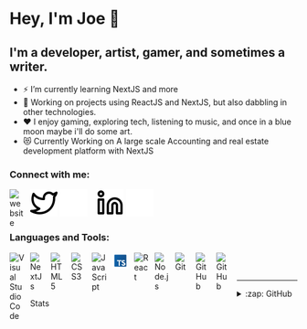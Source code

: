 # Hey, I'm Joe 👋 


## I'm a developer, artist, gamer, and sometimes a writer.


- ⚡ I’m currently learning NextJS and more
- 🥅 Working on projects using ReactJS and NextJS, but also dabbling in other technologies.
- ❤  I enjoy gaming, exploring tech, listening to music, and once in a blue moon maybe i'll do some art.
- 😻 Currently Working on A large scale Accounting and real estate development platform with NextJS

### Connect with me:


[<img align="left" alt="website" width="26px" src="https://site-assets.fontawesome.com/releases/v5.15.4/svgs/solid/globe.svg" style="padding-right:10px;" />][Portfolio]

[![website](./img/twitter-light.svg)](https://twitter.com/JoeDDennz#gh-light-mode-only)
[![website](./img/twitter-dark.svg)](https://twitter.com/JoeDDennz#gh-dark-mode-only)
&nbsp;&nbsp;
[![website](./img/linkedin-light.svg)](https://www.linkedin.com/in/yousef-orabi-80611b196#gh-light-mode-only)
[![website](./img/linkedin-dark.svg)](https://www.linkedin.com/in/yousef-orabi-80611b196#gh-dark-mode-only)
&nbsp;&nbsp;

### Languages and Tools:

[<img align="left" alt="Visual Studio Code" width="26px" src="https://cdn.jsdelivr.net/gh/devicons/devicon/icons/vscode/vscode-original.svg" style="padding-right:10px;" />][ExoTask]
[<img align="left" alt="NextJs" width="26px" src="https://cdn.jsdelivr.net/gh/devicons/devicon/icons/nextjs/nextjs-original.svg" style="padding-right:10px;" />][Portfolio]
[<img align="left" alt="HTML5" width="26px" src="https://cdn.jsdelivr.net/gh/devicons/devicon/icons/html5/html5-original.svg" style="padding-right:10px;" />][ExoTask]
[<img align="left" alt="CSS3" width="26px" src="https://cdn.jsdelivr.net/gh/devicons/devicon/icons/css3/css3-original.svg" style="padding-right:10px;" />][ExoTask]
[<img align="left" alt="JavaScript" width="26px" src="https://cdn.jsdelivr.net/gh/devicons/devicon/icons/javascript/javascript-original.svg" style="padding-right:10px;" />][ExoTask]
[<img align="left" alt="TypeScript" width="28px" src="./img/typescript.svg" style="padding-right:10px;" />][ExoTask]
[<img align="left" alt="React" width="26px" src="https://cdn.jsdelivr.net/gh/devicons/devicon/icons/react/react-original.svg" style="padding-right:10px;" />][ExoTask]
[<img align="left" alt="Node.js" width="26px" src="https://cdn.jsdelivr.net/gh/devicons/devicon/icons/nodejs/nodejs-original.svg" style="padding-right:10px;" />][ExoTask]
[<img align="left" alt="Git" width="26px" src="https://cdn.jsdelivr.net/gh/devicons/devicon/icons/git/git-original.svg" style="padding-right:10px;" />][ExoTask]
[<img align="left" alt="GitHub" width="26px" src="https://user-images.githubusercontent.com/3369400/139447912-e0f43f33-6d9f-45f8-be46-2df5bbc91289.png" style="padding-right:10px;" />](https://github.com/JoeDDenn#gh-dark-mode-only)
[<img align="left" alt="GitHub" width="26px" src="https://user-images.githubusercontent.com/3369400/139448065-39a229ba-4b06-434b-bc67-616e2ed80c8f.png" style="padding-right:10px;" />](https://github.com/JoeDDenn#gh-light-mode-only)

<br />
<br />
 
 ---

<details>
  <summary>:zap: GitHub Stats</summary>

  <img align="left" alt="JoeDDenn's GitHub Stats" src="https://github-readme-stats.vercel.app/api?username=JoeDDenn&show_icons=true&hide_border=true&count_private=true&theme=synthwave" />

</details>


[twitter]: https://twitter.com/JoeDDennz
[linkedin]: https://www.linkedin.com/in/yousef-orabi-80611b196/
[ExoTask]: https://github.com/JoeDDenn/ExoTask
[Portfolio]: https://joeddenn.tech
